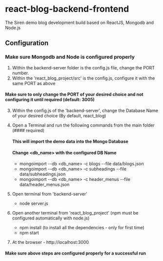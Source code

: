 # react-blog-backend-frontend
The Siren demo blog development build based on ReactJS, Mongodb and Node.js

## Configuration

### Make sure Mongodb and Node is configured properly

1) Within the backend-server folder is the config.js file, change the PORT number.
2) Within the 'react_blog_project/src' is the config.js, configure it with the same PORT as above

#### Make sure to only change the PORT of your desired choice and not configuring it until required (default: 3005)

3) Within the config.js of the 'backend-server', change the Database Name of your desired choice
(By default, react_blog)
4) Open a Terminal and run the following commands from the main folder (#### required)
	#### This will import the demo data into the Mongo Database 
	#### Change <db_name> with the configured DB Name
	
	* mongoimport --db <db_name> -c blogs --file data/blogs.json
	* mongoimport --db <db_name> -c subheadings --file data/subheadings.json
	* mongoimport --db <db_name> -c header_menus --file data/header_menus.json

	

5) Open terminal from 'backend-server'
	* node server.js

6) Open another terminal from 'react_blog_project'
(npm must be configured automatically with node.js)
	* npm install (to install all the dependencies - only for first time)
	* npm start

7) At the browser - http://localhost:3000

#### Make sure above steps are configured properly for a successful run
